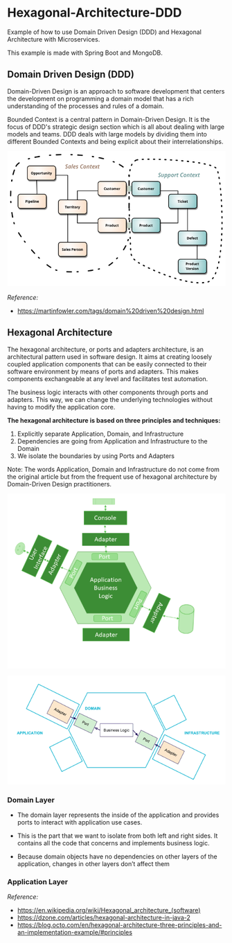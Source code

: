 # Hexagonal-Architecture-DDD

Example of how to use Domain Driven Design (DDD) and Hexagonal Architecture with Microservices. 

This example is made with Spring Boot and MongoDB.

## Domain Driven Design (DDD)

Domain-Driven Design is an approach to software development that centers the development on programming a domain model that has a rich understanding of the processes and rules of a domain.

Bounded Context is a central pattern in Domain-Driven Design. It is the focus of DDD's strategic design section which is all about dealing with large models and teams. DDD deals with large models by dividing them into different Bounded Contexts and being explicit about their interrelationships.

![Screenshot](prtsc/Hexa-Arch-DDD-1.png)

*Reference:*
- https://martinfowler.com/tags/domain%20driven%20design.html

## Hexagonal Architecture

The hexagonal architecture, or ports and adapters architecture, is an architectural pattern used in software design. It aims at creating loosely coupled application components that can be easily connected to their software environment by means of ports and adapters. This makes components exchangeable at any level and facilitates test automation.

The business logic interacts with other components through ports and adapters. This way, we can change the underlying technologies without having to modify the application core.

**The hexagonal architecture is based on three principles and techniques:**

1. Explicitly separate Application, Domain, and Infrastructure
2. Dependencies are going from Application and Infrastructure to the Domain
3. We isolate the boundaries by using Ports and Adapters

Note: The words Application, Domain and Infrastructure do not come from the original article but from the frequent use of hexagonal architecture by Domain-Driven Design practitioners. 

![Screenshot](prtsc/Hexa-Arch-DDD-2.png)

![Screenshot](prtsc/Hexa-Arch-DDD-2.1.png)

### Domain Layer

- The domain layer represents the inside of the application and provides ports to interact with application use cases.

- This is the part that we want to isolate from both left and right sides. It contains all the code that concerns and implements business logic.
 
- Because domain objects have no dependencies on other layers of the application, changes in other layers don’t affect them

### Application Layer




*Reference:*
- https://en.wikipedia.org/wiki/Hexagonal_architecture_(software)
- https://dzone.com/articles/hexagonal-architecture-in-java-2
- https://blog.octo.com/en/hexagonal-architecture-three-principles-and-an-implementation-example/#principles


